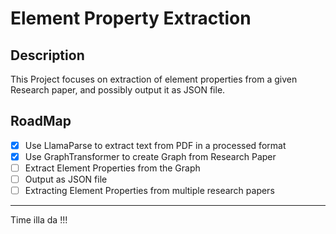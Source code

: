# Element Property Extraction

## Description
This Project focuses on extraction of element properties from a given Research paper, and possibly output it as JSON file.

## RoadMap
- [x] Use LlamaParse to extract text from PDF in a processed format
- [x] Use GraphTransformer to create Graph from Research Paper
- [ ] Extract Element Properties from the Graph
- [ ] Output as JSON file
- [ ] Extracting Element Properties from multiple research papers

---
Time illa da !!!